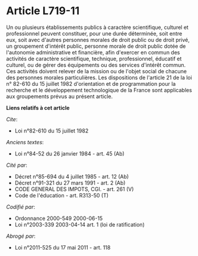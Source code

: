# Article L719-11

Un ou plusieurs établissements publics à caractère scientifique, culturel et professionnel peuvent constituer, pour une durée
déterminée, soit entre eux, soit avec d'autres personnes morales de droit public ou de droit privé, un groupement d'intérêt
public, personne morale de droit public dotée de l'autonomie administrative et financière, afin d'exercer en commun des
activités de caractère scientifique, technique, professionnel, éducatif et culturel, ou de gérer des équipements ou des
services d'intérêt commun. Ces activités doivent relever de la mission ou de l'objet social de chacune des personnes morales
particulières. Les dispositions de l'article 21 de la loi n° 82-610 du 15 juillet 1982 d'orientation et de programmation pour
la recherche et le développement technologique de la France sont applicables aux groupements prévus au présent article.

**Liens relatifs à cet article**

_Cite_:

  - Loi n°82-610 du 15 juillet 1982

_Anciens textes_:

  - Loi n°84-52 du 26 janvier 1984 - art. 45 (Ab)

_Cité par_:

  - Décret n°85-694 du 4 juillet 1985 - art. 12 (Ab)
  - Décret n°91-321 du 27 mars 1991 - art. 2 (Ab)
  - CODE GENERAL DES IMPOTS, CGI. - art. 261 (V)
  - Code de l'éducation - art. R313-50 (T)

_Codifié par_:

  - Ordonnance 2000-549 2000-06-15
  - Loi n°2003-339 2003-04-14 art. 1 (loi de ratification)

_Abrogé par_:

  - Loi n°2011-525 du 17 mai 2011 - art. 118
